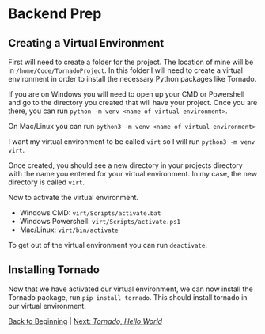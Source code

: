 # Backend Prep

## Creating a Virtual Environment  

First will need to create a folder for the project. The location of mine will be in `/home/Code/TornadoProject`. In this folder I will need to create a virtual environment in order to install the necessary Python packages like Tornado.  

If you are on Windows you will need to open up your CMD or Powershell and go to the directory you created that will have your project. Once you are there, you can run `python -m venv <name of virtual environment>`.  

On Mac/Linux you can run `python3 -m venv <name of virtual environment>`  

I want my virtual environment to be called `virt` so I will run `python3 -m venv virt`.  

Once created, you should see a new directory in your projects directory with the name you entered for your virtual environment. In my case, the new directory is called `virt`.  

Now to activate the virtual environment.

- Windows CMD: `virt/Scripts/activate.bat`
- Windows Powershell: `virt/Scripts/activate.ps1`
- Mac/Linux: `virt/bin/activate`

To get out of the virtual environment you can run `deactivate`.  

## Installing Tornado  

Now that we have activated our virtual environment, we can now install the Tornado package, run `pip install tornado`. This should install tornado in our virtual environment.  

[Back to Beginning](/README.md) | 
[Next: *Tornado, Hello World*](/docs/markdown/01_tornado_hello_world.md)